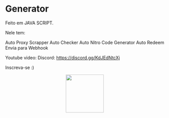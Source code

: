 # Generator

Feito em JAVA SCRIPT.

Nele tem:

Auto Proxy Scrapper
Auto Checker
Auto Nitro Code Generator
Auto Redeem
Envia para Webhook

Youtube video:
Discord: https://discord.gg/KdJEdNtcXj

Inscreva-se :)

<p align="center">
  <img src="https://media.discordapp.net/attachments/822659677790928917/1061396092933124106/img.PNG?width=925&height=480" height='120px'/>
  </p>
